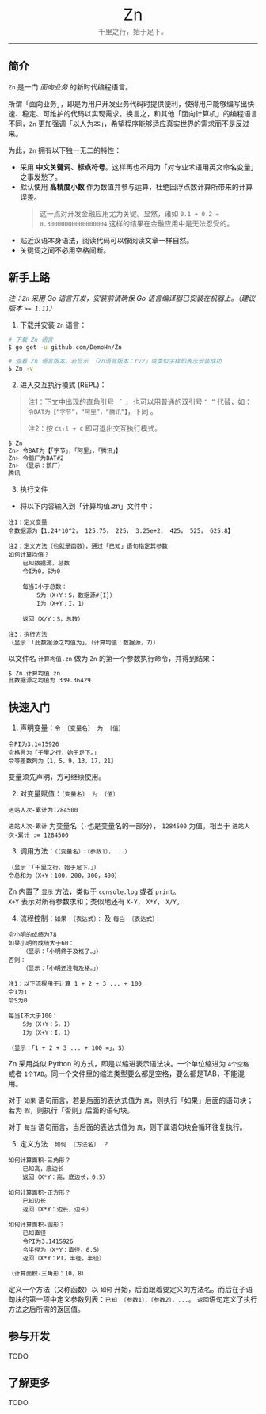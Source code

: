 <div align="center">
  <div style="font-size: 32px;margin-bottom: 4px;">Zn</div>  
  <div style="color: #666">千里之行，始于足下。</div>
  <hr />
</div>

## 简介

`Zn` 是一门 _面向业务_ 的新时代编程语言。

所谓「面向业务」，即是为用户开发业务代码时提供便利，使得用户能够编写出快速、稳定、可维护的代码以实现需求。换言之，和其他「面向计算机」的编程语言不同，`Zn` 更加强调「以人为本」，希望程序能够适应真实世界的需求而不是反过来。

为此，`Zn` 拥有以下独一无二的特性：

- 采用 **中文关键词、标点符号**。这样再也不用为「对专业术语用英文命名变量」之事发愁了。
- 默认使用 **高精度小数** 作为数值并参与运算，杜绝因浮点数计算所带来的计算误差。
  > 这一点对开发金融应用尤为关键。显然，诸如 `0.1 + 0.2 = 0.30000000000000004` 这样的结果在金融应用中是无法忍受的。
- 贴近汉语本身语法，阅读代码可以像阅读文章一样自然。
- 关键词之间不必用空格间断。

## 新手上路

_注：`Zn` 采用 Go 语言开发，安装前请确保 Go 语言编译器已安装在机器上。（建议版本 `>= 1.11`）_

1. 下载并安装 `Zn` 语言：
```sh
# 下载 Zn 语言
$ go get -u github.com/DemoHn/Zn

# 查看 Zn 语言版本，若显示 「Zn语言版本：rv2」或类似字样即表示安装成功
$ Zn -v
```

2. 进入交互执行模式 (REPL)：
  > 注1：下文中出现的直角引号 `「 」` 也可以用普通的双引号 `“ ”` 代替，如：  
  > `令BAT为【“字节”，“阿里”，“腾讯”】`，下同 。
  >
  > 注2：按 `Ctrl + C` 即可退出交互执行模式。
```sh
$ Zn
Zn> 令BAT为【「字节」，「阿里」，「腾讯」】
Zn> 令鹅厂为BAT#2
Zn> （显示：鹅厂）
腾讯
```

3. 执行文件

- 将以下内容输入到「计算均值.zn」文件中：
```zn
注1：定义变量
令数据源为【1.24*10^2， 125.75， 225， 3.25e+2， 425， 525， 625.8】

注2：定义方法（也就是函数），通过「已知」语句指定其参数
如何计算均值？
    已知数据源，总数
    令I为0，S为0

    每当I小于总数：
        S为（X+Y：S，数据源#{I}）
        I为（X+Y：I，1）

    返回（X/Y：S，总数）

注3：执行方法
（显示：「此数据源之均值为」，（计算均值：数据源，7））
```

以文件名 `计算均值.zn` 做为 `Zn` 的第一个参数执行命令，并得到结果：

```sh
$ Zn 计算均值.zn
此数据源之均值为 339.36429
```

## 快速入门

1. 声明变量：`令 〔变量名〕 为 〔值〕`
```zn
令PI为3.1415926
令格言为「千里之行，始于足下。」
令等差数列为【1，5，9，13，17，21】
```
变量须先声明，方可继续使用。

2. 对变量赋值：`〔变量名〕 为 〔值〕`
```zn
进站人次-累计为1284500
```

`进站人次-累计` 为变量名（`-`也是变量名的一部分）， `1284500` 为值。相当于 `进站人次-累计 := 1284500`

3. 调用方法：`（〔变量名〕：〔参数1〕，...）`
```zn
（显示：「千里之行，始于足下。」）
令总和为（X+Y：100，200，300，400）
```

Zn 内置了 `显示` 方法，类似于 `console.log` 或者 `print`。  
`X+Y` 表示对所有参数求和；类似地还有 `X-Y`， `X*Y`， `X/Y`。

4. 流程控制：`如果 〔表达式〕：` 及 `每当 〔表达式〕：`
```zn
令小明的成绩为78
如果小明的成绩大于60：
    （显示：「小明终于及格了。」）
否则：
    （显示：「小明还没有及格。」）

注1：以下流程用于计算 1 + 2 + 3 ... + 100
令I为1
令S为0

每当I不大于100：
    S为（X+Y：S，I）
    I为（X+Y：I，1）

（显示：「1 + 2 + 3 ... + 100 =」，S）
```

Zn 采用类似 Python 的方式，即是以缩进表示语法块。一个单位缩进为 `4个空格` 或者 `1个TAB`。同一个文件里的缩进类型要么都是空格，要么都是TAB，不能混用。

对于 `如果` 语句而言，若是后面的表达式值为 `真`，则执行「如果」后面的语句块；若为 `假`，则执行「否则」后面的语句块。

对于 `每当` 语句而言，当后面的表达式值为 `真`，则下属语句块会循环往复执行。

5. 定义方法：`如何 〔方法名〕 ？`

```zn
如何计算面积-三角形？
    已知高，底边长
    返回（X*Y：高，底边长，0.5）

如何计算面积-正方形？
    已知边长
    返回（X*Y：边长，边长）

如何计算面积-圆形？
    已知直径
    令PI为3.1415926
    令半径为（X*Y：直径，0.5）
    返回（X*Y：PI，半径，半径）

（计算面积-三角形：10，8）
```

定义一个方法（又称函数）以 `如何` 开始，后面跟着要定义的方法名。而后在子语句块的第一项中定义参数列表：`已知 〔参数1〕，〔参数2〕，...`。 `返回`语句定义了执行方法之后所需的返回值。


## 参与开发

TODO

## 了解更多

TODO